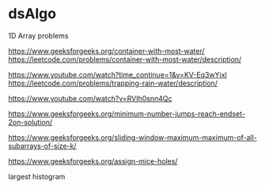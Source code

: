 # dsAlgo



1D Array problems 

https://www.geeksforgeeks.org/container-with-most-water/
https://leetcode.com/problems/container-with-most-water/description/


https://www.youtube.com/watch?time_continue=1&v=KV-Eq3wYjxI
https://leetcode.com/problems/trapping-rain-water/description/


https://www.youtube.com/watch?v=RVIh0snn4Qc

https://www.geeksforgeeks.org/minimum-number-jumps-reach-endset-2on-solution/

https://www.geeksforgeeks.org/sliding-window-maximum-maximum-of-all-subarrays-of-size-k/

https://www.geeksforgeeks.org/assign-mice-holes/

largest histogram



